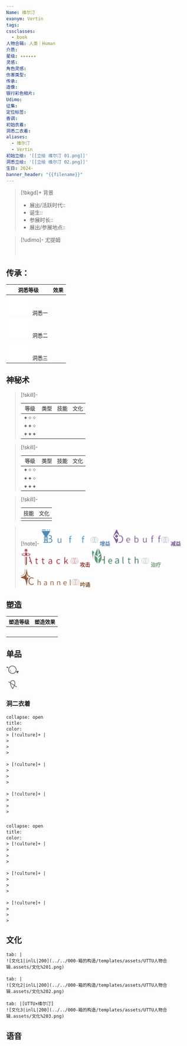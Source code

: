 ```yaml
---
Name: 维尔汀
exonym: Vertin
tags: 
cssclasses:
  - book
人物合辑: 人类｜Human
介质: 
星级: ✦✦✦✦✦✦
灵感: 
角色灵感: 
伤害类型: 
传承: 
造像: 
银行彩色相片: 
Udimo: 
征集: 
定位标签: 
香调: 
初始衣着: 
洞悉二衣着: 
aliases:
  - 维尔汀
  - Vertin
初始立绘: '[[立绘 维尔汀 01.png]]'
洞悉立绘: '[[立绘 维尔汀 02.png]]'
生日: 2024-
banner_header: "{{filename}}"
---
```



> [!bkgd]+ 背景
> - 展出/活跃时代:: 
> - 诞生:: 
> - 参展时长:: 
> - 展出/参展地点:: 

> [!udimo]- 尤提姆
> 
> 
> <div style="height: 20px"></div>
> 
> 

## 传承：

|                                 洞悉等级                                  | 效果  |
| :-------------------------------------------------------------------: | :-: |
| ![洞悉一\|50](../000-箱的构造/templates/assets/UTTU人物合辑.assets/图标%20洞悉Ⅰ.png)洞悉一 |     |
| ![洞悉二\|50](../000-箱的构造/templates/assets/UTTU人物合辑.assets/图标%20洞悉Ⅱ.png)洞悉二 |     |
| ![洞悉三\|50](../000-箱的构造/templates/assets/UTTU人物合辑.assets/图标%20洞悉Ⅲ.png)洞悉三 |     |

## 神秘术

> [!skill]- 
> 
> 
> | 等级  | 类型  | 技能  | 文化  |
> | :-: | :-: | :-: | :-: |
> | ✦✧✧ |     |     |     |
> | ✦✦✧ |     |     |     |
> | ✦✦✦ |     |     |     |
> 

> [!skill]- 
> 
> 
> | 等级  | 类型  | 技能  | 文化  |
> | :-: | :-: | :-: | :-: |
> | ✦✧✧ |     |     |     |
> | ✦✦✧ |     |     |     |
> | ✦✦✦ |     |     |     |
> 

> [!skill]- 
> 
> 
> | 技能 | 文化 |
> | :--: | :--: |
> |      |      |
> 



> [!note]- 
> ![增益](../000-箱的构造/templates/assets/UTTU人物合辑.assets/Buff.png)<b><font color="#5c87b3">增益</font></b>
> ![减益](../000-箱的构造/templates/assets/UTTU人物合辑.assets/Debuff.png)<b><font color="#7B5E91">减益</font></b>
> ![攻击](../000-箱的构造/templates/assets/UTTU人物合辑.assets/Attack.png)<b><font color="#933334">攻击</font></b>
> ![治疗](../000-箱的构造/templates/assets/UTTU人物合辑.assets/Health.png)<b><font color="#6F967A">治疗</font></b>
> ![吟诵](../000-箱的构造/templates/assets/UTTU人物合辑.assets/Channel.png)<b><font color="#895C39">吟诵</font></b>

## 塑造

| 塑造等级 | 塑造效果 |
| :--: | :--: |
|      |      |
|      |      |
|      |      |
|      |      |
|      |      |


## 单品

![利齿子儿|inlL](../000-箱的构造/templates/assets/UTTU人物合辑.assets/货币%20利齿子儿.png)

![纯雨滴|inlL](../000-箱的构造/templates/assets/UTTU人物合辑.assets/货币%20纯雨滴.png)

### 洞二衣着

````ad-flex
collapse: open
title: 
color: 
> [!culture]+ |
> 
> 
> 

> [!culture]+ |
> 
> 
> 

> [!culture]+ |
> 
> 
> 
````

### 

````ad-flex
collapse: open
title: 
color: 
> [!culture]+ |
> 
> 
> 

> [!culture]+ |
> 
> 
> 

> [!culture]+ |
> 
> 
> 
````

## 文化

````tab
tab: |
![文化1|inlL|200](../../000-箱的构造/templates/assets/UTTU人物合辑.assets/文化%201.png)

tab: |
![文化2|inlL|200](../../000-箱的构造/templates/assets/UTTU人物合辑.assets/文化%202.png)

tab: |[UTTU×维尔汀]
![文化3|inlL|200](../../000-箱的构造/templates/assets/UTTU人物合辑.assets/文化%203.png)

````

## 语音

